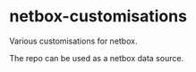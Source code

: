 # netbox-customisations

Various customisations for netbox.

The repo can be used as a netbox data source.
